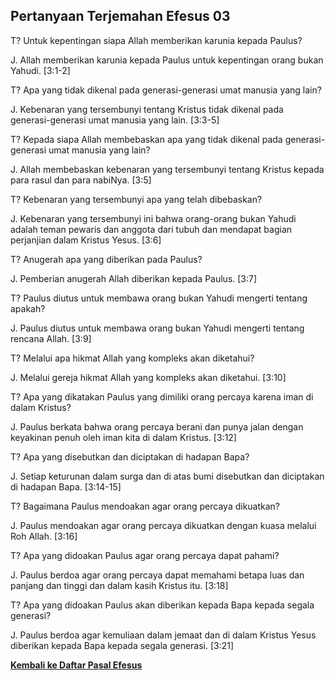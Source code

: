 ﻿## Pertanyaan Terjemahan Efesus 03 ##

T? Untuk kepentingan siapa Allah memberikan karunia kepada Paulus?

J. Allah memberikan karunia kepada Paulus untuk kepentingan orang bukan Yahudi. [3:1-2]

T? Apa yang tidak dikenal pada generasi-generasi umat manusia yang lain?

J. Kebenaran yang tersembunyi tentang Kristus tidak dikenal pada generasi-generasi umat manusia yang lain. [3:3-5]

T? Kepada siapa Allah membebaskan apa yang tidak dikenal pada generasi-generasi umat manusia yang lain?

J. Allah membebaskan kebenaran yang tersembunyi tentang Kristus kepada para rasul dan para nabiNya. [3:5]

T? Kebenaran yang tersembunyi apa yang telah dibebaskan?

J. Kebenaran yang tersembunyi ini bahwa orang-orang bukan Yahudi adalah teman pewaris dan anggota dari tubuh dan mendapat bagian perjanjian dalam Kristus Yesus. [3:6]

T? Anugerah apa yang diberikan pada Paulus?

J. Pemberian anugerah Allah diberikan kepada Paulus. [3:7]

T? Paulus diutus untuk membawa orang bukan Yahudi mengerti tentang apakah?

J. Paulus diutus untuk membawa orang bukan Yahudi mengerti tentang rencana Allah. [3:9]

T? Melalui apa hikmat Allah yang kompleks akan diketahui?

J. Melalui gereja hikmat Allah yang kompleks akan diketahui. [3:10]

T? Apa yang dikatakan Paulus yang dimiliki orang percaya karena iman di dalam Kristus?

J. Paulus berkata bahwa orang percaya berani dan punya jalan dengan keyakinan penuh oleh iman kita di dalam Kristus. [3:12]

T? Apa yang disebutkan dan diciptakan di hadapan Bapa?

J. Setiap keturunan dalam surga dan di atas bumi disebutkan dan diciptakan di hadapan Bapa. [3:14-15]

T? Bagaimana Paulus mendoakan agar orang percaya dikuatkan?

J. Paulus mendoakan agar orang percaya dikuatkan dengan kuasa melalui Roh Allah. [3:16]

T? Apa yang didoakan Paulus agar orang percaya dapat pahami?

J. Paulus berdoa agar orang percaya dapat memahami betapa luas dan panjang dan tinggi dan dalam kasih Kristus itu. [3:18]

T? Apa yang didoakan Paulus akan diberikan kepada Bapa kepada segala generasi?

J. Paulus berdoa agar kemuliaan dalam jemaat dan di dalam Kristus Yesus diberikan kepada Bapa kepada segala generasi. [3:21]

__[Kembali ke Daftar Pasal Efesus](./)__

